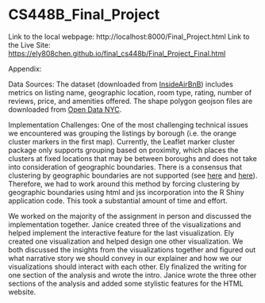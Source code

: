 # CS448B_Final_Project

Link to the local webpage: http://localhost:8000/Final_Project.html 
Link to the Live Site: https://ely808chen.github.io/final_cs448b/Final_Project_Final.html


Appendix: 

Data Sources: 
The dataset (downloaded from <a href="http://insideairbnb.com/get-the-data/">InsideAirBnB</a>) includes metrics on listing name, geographic location, room type, rating, number of reviews, price, and amenities offered. The shape polygon geojson files are downloaded from  <a href="https://opendata.cityofnewyork.us/">Open Data NYC</a>. 

Implementation Challenges: 
One of the most challenging technical issues we encountered was grouping the listings by borough (i.e. the orange cluster markers in the first map). Currently, the Leaflet marker cluster package only supports grouping based on proximity, which places the clusters at fixed locations that may be between boroughs and does not take into consideration of geographic boundaries. There is a consensus that clustering by geographic boundaries are not supported (see <a href="https://github.com/Leaflet/Leaflet.markercluster/issues/493">here</a> and <a href="https://github.com/Leaflet/Leaflet.markercluster/issues/390">here</a>). Therefore, we had to work around this method by forcing clustering by geographic boundaries using html and jss incorporation into the R Shiny application code. This took a substantial amount of time and effort. 

We worked on the majority of the assignment in person and discussed the implementation together. Janice created three of the visualizations and helped implement the interactive feature for the last visualization. Ely created one visualization and helped design one other visualization. We both discussed the insights from the visualizations together and figured out what narrative story we should convey in our explainer and how we our visualizations should interact with each other. Ely finalized the writing for one section of the analysis and wrote the intro. Janice wrote the three other sections of the analysis and added some stylistic features for the HTML website. 

  
